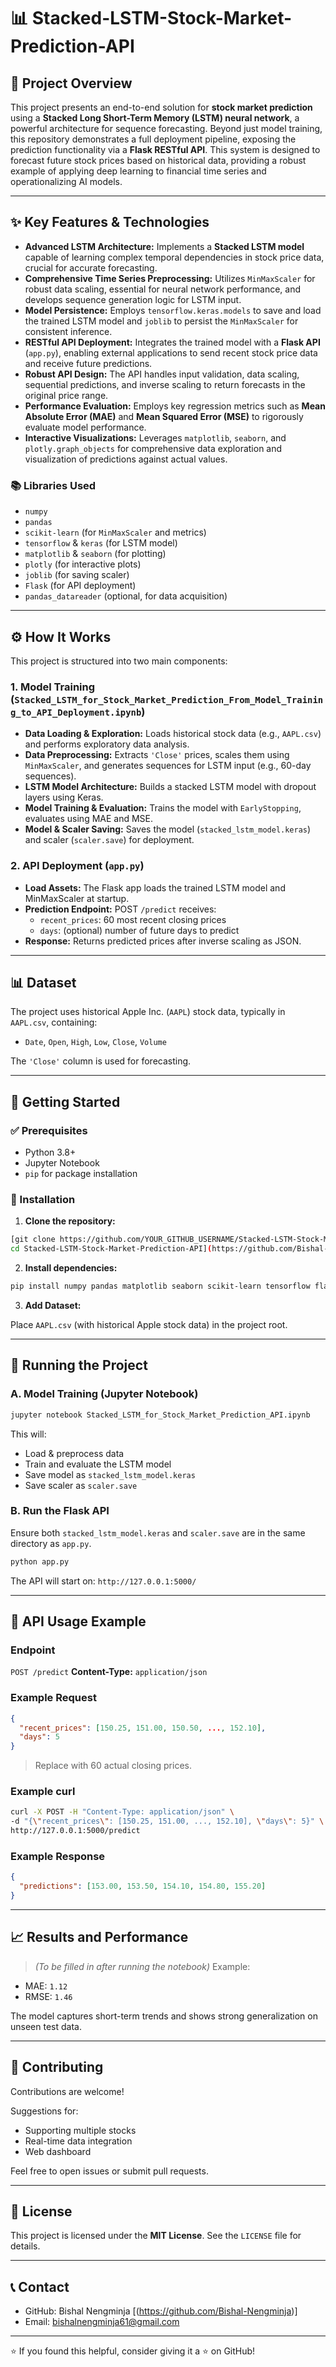 # 📊 Stacked-LSTM-Stock-Market-Prediction-API

## 🌟 Project Overview

This project presents an end-to-end solution for **stock market prediction** using a **Stacked Long Short-Term Memory (LSTM) neural network**, a powerful architecture for sequence forecasting. Beyond just model training, this repository demonstrates a full deployment pipeline, exposing the prediction functionality via a **Flask RESTful API**. This system is designed to forecast future stock prices based on historical data, providing a robust example of applying deep learning to financial time series and operationalizing AI models.

---

## ✨ Key Features & Technologies

- **Advanced LSTM Architecture:** Implements a **Stacked LSTM model** capable of learning complex temporal dependencies in stock price data, crucial for accurate forecasting.
- **Comprehensive Time Series Preprocessing:** Utilizes `MinMaxScaler` for robust data scaling, essential for neural network performance, and develops sequence generation logic for LSTM input.
- **Model Persistence:** Employs `tensorflow.keras.models` to save and load the trained LSTM model and `joblib` to persist the `MinMaxScaler` for consistent inference.
- **RESTful API Deployment:** Integrates the trained model with a **Flask API** (`app.py`), enabling external applications to send recent stock price data and receive future predictions.
- **Robust API Design:** The API handles input validation, data scaling, sequential predictions, and inverse scaling to return forecasts in the original price range.
- **Performance Evaluation:** Employs key regression metrics such as **Mean Absolute Error (MAE)** and **Mean Squared Error (MSE)** to rigorously evaluate model performance.
- **Interactive Visualizations:** Leverages `matplotlib`, `seaborn`, and `plotly.graph_objects` for comprehensive data exploration and visualization of predictions against actual values.

### 📚 Libraries Used

- `numpy`
- `pandas`
- `scikit-learn` (for `MinMaxScaler` and metrics)
- `tensorflow` & `keras` (for LSTM model)
- `matplotlib` & `seaborn` (for plotting)
- `plotly` (for interactive plots)
- `joblib` (for saving scaler)
- `Flask` (for API deployment)
- `pandas_datareader` (optional, for data acquisition)

---

## ⚙️ How It Works

This project is structured into two main components:

### 1. Model Training (`Stacked_LSTM_for_Stock_Market_Prediction_From_Model_Training_to_API_Deployment.ipynb`)

- **Data Loading & Exploration:** Loads historical stock data (e.g., `AAPL.csv`) and performs exploratory data analysis.
- **Data Preprocessing:** Extracts `'Close'` prices, scales them using `MinMaxScaler`, and generates sequences for LSTM input (e.g., 60-day sequences).
- **LSTM Model Architecture:** Builds a stacked LSTM model with dropout layers using Keras.
- **Model Training & Evaluation:** Trains the model with `EarlyStopping`, evaluates using MAE and MSE.
- **Model & Scaler Saving:** Saves the model (`stacked_lstm_model.keras`) and scaler (`scaler.save`) for deployment.

### 2. API Deployment (`app.py`)

- **Load Assets:** The Flask app loads the trained LSTM model and MinMaxScaler at startup.
- **Prediction Endpoint:** POST `/predict` receives:
  - `recent_prices`: 60 most recent closing prices
  - `days`: (optional) number of future days to predict
- **Response:** Returns predicted prices after inverse scaling as JSON.

---

## 📊 Dataset

The project uses historical Apple Inc. (`AAPL`) stock data, typically in `AAPL.csv`, containing:
- `Date`, `Open`, `High`, `Low`, `Close`, `Volume`

The `'Close'` column is used for forecasting.

---

## 🚀 Getting Started

### ✅ Prerequisites

- Python 3.8+
- Jupyter Notebook
- `pip` for package installation

### 🔧 Installation

1. **Clone the repository:**

```bash
[git clone https://github.com/YOUR_GITHUB_USERNAME/Stacked-LSTM-Stock-Market-Prediction-API.git
cd Stacked-LSTM-Stock-Market-Prediction-API](https://github.com/Bishal-Nengminja/Stacked-LSTM-for-Stock-Market-Prediction)
````


2. **Install dependencies:**

```bash
pip install numpy pandas matplotlib seaborn scikit-learn tensorflow flask plotly pandas_datareader joblib
```

3. **Add Dataset:**

Place `AAPL.csv` (with historical Apple stock data) in the project root.

---

## 🧪 Running the Project

### A. Model Training (Jupyter Notebook)

```bash
jupyter notebook Stacked_LSTM_for_Stock_Market_Prediction_API.ipynb
```

This will:

* Load & preprocess data
* Train and evaluate the LSTM model
* Save model as `stacked_lstm_model.keras`
* Save scaler as `scaler.save`

### B. Run the Flask API

Ensure both `stacked_lstm_model.keras` and `scaler.save` are in the same directory as `app.py`.

```bash
python app.py
```

The API will start on: `http://127.0.0.1:5000/`

---

## 🔌 API Usage Example

### Endpoint

`POST /predict`
**Content-Type:** `application/json`

### Example Request

```json
{
  "recent_prices": [150.25, 151.00, 150.50, ..., 152.10],
  "days": 5
}
```

> Replace with 60 actual closing prices.

### Example curl

```bash
curl -X POST -H "Content-Type: application/json" \
-d "{\"recent_prices\": [150.25, 151.00, ..., 152.10], \"days\": 5}" \
http://127.0.0.1:5000/predict
```

### Example Response

```json
{
  "predictions": [153.00, 153.50, 154.10, 154.80, 155.20]
}
```

---

## 📈 Results and Performance

> *(To be filled in after running the notebook)*
> Example:

* MAE: `1.12`
* RMSE: `1.46`

The model captures short-term trends and shows strong generalization on unseen test data.

---

## 🤝 Contributing

Contributions are welcome!

Suggestions for:

* Supporting multiple stocks
* Real-time data integration
* Web dashboard

Feel free to open issues or submit pull requests.

---

## 📄 License

This project is licensed under the **MIT License**.
See the `LICENSE` file for details.

---

## 📞 Contact

* GitHub: Bishal Nengminja [(https://github.com/Bishal-Nengminja)]
* Email: bishalnengminja61@gmail.com

---

⭐️ If you found this helpful, consider giving it a ⭐️ on GitHub!
